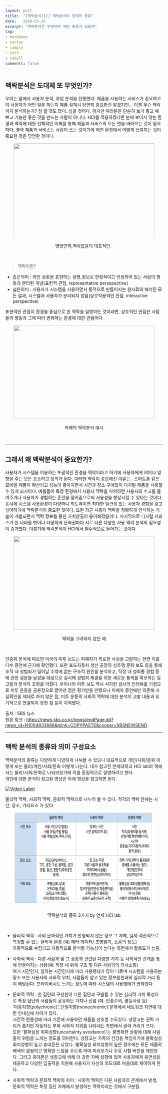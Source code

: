 ```yaml
---
layout: post
title:  "[맥락분석(1)] 맥락분석의 정의와 종류"
date:   2020-03-26
excerpt: "맥락분석은 무엇이며 어떤 종류가 있을까"
tag:
- markdown 
- syntax
- sample
- test
- jekyll
comments: false
---
```


## 맥락분석은 도대체 또 무엇인가?

우리는 앞에서 사용자 분석, 과업 분석을 진행했다. 제품을 사용하는 서비스가 중요하고 이 사용자가 어떤 일을 하는지 제품 설계시 당연히 중요한건 알겠지만...
이젠 무슨 맥락까지 분석하는가? 참 할 것도 많다..싶을 것이다. 하지만 여러분은 단순히 보기 좋고 예쁘고 기능만 좋은 것을 만드는 사람이 아니다.
HCI를 적용하겠다면 눈에 보이지 않는 환경과 맥락에 대한 전체적인 이해를 통해 제품과 서비스의 모든 면을 바라보는 것이 필요하다. 결국 제품과 서비스는 사람이 쓰는 것이기에 어떤 환경에서 어떻게 쓰여지는 것이 중요한 것은 당연한 것이다.  
<p align="center"><img src="http://report.dbpia.co.kr/wp-content/uploads/2017/02/kk2_1.jpg" width="450px" height="300px" ></p><p align="center">병맛만화,맥락없음의 대표적인..</p><br>

> 맥락이란?     
- 좁은의미 : 어떤 상황을 표현하는 설명,정보로 한정적이고 안정되어 있는 사람의 행동과 분리된 개념(표현적 관점, representative persepective)   
- 넓은의미 : 사용자가 시스템을 사용하면서 동적으로 만들어지는 원자료와 해석된 모든 결과, 시스템과 사용자가 분리되지 않음(상호작용적인 관점, interactive  perspective)

표현적인 관점이 환경을 중심으로 한 맥락을 설명하는 것이라면, 상호적인 관점은 사람들의 행동과 그에 따라 변화하는 환경에 대한 관점이다. 

<p align="center"><img src="https://sites.google.com/a/tamaki.ac.nz/dvc-online-courses/_/rsrc/1479329649099/level-2/brief-development/context-analysis/20161117_094910.jpg" width="450px" height="300px" ></p><p align="center">카페의 맥락분석 예시</p><br>


-------------------------

## 그래서 왜 맥락분석이 중요한가?  
사용자가 시스템을 이용하는 포괄적인 환경을 맥락이라고 하기에 사용자에게 의미나 영향을 주는 모든 요소라고 정의가 된다. 이러한 맥락이 중요해진 이유는.. 스마트폰
같은 모바일 제품이 확산되고 성능이 좋아지면서 시간과 장소 구애없이 디지털 제품을 사용할 수 있게 되서이다. 예를들어 특정 환경에서 사용자 맥락을 파악하면 
사용자의 수고를 줄여주거나 사용자가 경험하는 혼란을 덜어줌으로써 사용성을 향상시킬 수 있다는 것이다.    
동시에 시스템 사용환경이 다양하니 되도록이면 최대한 일관성 있는 사용자 경험을 갖고 싶어하기에 맥락분석이 중요한 것이다. 또한 최근 사용자 맥락을 정확하게
인식하는 기술이 개발되면서 맥락 정보를 통한 가치창출이 용이해졌음이다.  마지막으로 디지털 서비스가 한 나라를 벗어나 다양하게 문화권마다 서로 다른 다양한 사용 맥락
분석의 필요성이 증가했다.  이렇기에 맥락분석이 HCI에서 필수적으로 들어가는 것이다. 

<p align="center"><img src="https://img.sbs.co.kr/newimg/news/20180329/201165971_1280.jpg" width="450px" height="300px" ></p><p align="center">맥락을 고려하지 않은 예</p><br>

언중위 분석에 따르면 미국의 미투 보도는 피해자가 폭로한 사실을 고발하는 한편 이를 다수 증언에 근거해 확인했다.
또한 포드자동차 생산 공장의 성추행 문화 보도 등을 통해 조직 내 성범죄가 일어날 수밖에 없는 구조적 원인을 분석하고, 직장 내 성희롱 경험 등에 관한 설문을 남성을 대상으로 실시해 성범죄 해결을 위한 새로운 통계를 확보하는 등 고발과 분석이 조화를 이뤘다.
우리나라 미투 보도 역시 서지현 검사의 인터뷰를 기점으로 미투 운동을 공론장으로 끌어낸 점은 평가받을 만했으나 피해자 증언에만 의존해 사실확인을 제대로 하지 않은 점, 미투 운동의 사회적 맥락에 대한 분석이 고발 내용과 유기적으로 연결되지 못한 점 등이 지적됐다.

출처 : SBS 뉴스          
원본 링크 : https://news.sbs.co.kr/news/endPage.do?news_id=N1004833688&plink=COPYPASTE&cooper=SBSNEWSEND

---------------------------
## 맥락 분석의 종류와 의미 구성요소   

맥락분석의 종류는 다양하게 다양하게 나눠볼 수 있으나 대표적으로 개인/사회/문화 이렇게 또는 물리/개인/사회/문화 이렇게 나눈다.
내가 참고한 연세대학교 HCI lab의 책에서는 물리/사회/문화로 나눠보았기에 이를 중점적으로 설명하려고 한다.  
개인에 대한 분석이 참고된 영상은 아래 영상을 참고하면 된다.

[![Video Label](http://img.youtube.com/vi/FDxaIWo1DM8/0.jpg)](https://youtu.be/FDxaIWo1DM8)



물리적 맥락, 사회적 맥락, 문화적 맥락으로 나누어 볼 수 있다. 각각의 맥락 안에는 시간, 장소, 기타요소 가 있다.  
<p align="center"><img src="https://github.com/Kyuye/kyuye.github.io/blob/master/assets/img/context_analysis.png?raw=true" width="450px" height="300px" ></p><p align="center">맥락분석의 종류 3가지 by 연세 HCI lab</p><br>


- 물리적 맥락 : 사회 문화적인 가치가 반영되지 않은 정보 그 자체, 실제 객관적으로 측정할 수 있는 물리적 환경 (예: 메타 데이터/ 조명밝기, 소음의 정도)         
  자동적으로 수집되고 자동적으로 분석될 가능성이 높다는 측면에서 활용도가 높음.    
  
- 사회적 맥락 : 다른 사람과 및 그 상황과 관련된 다양한 가치 등 사회적인 관계를 통해 만들어지는 상황(예: 직장 내 위계 구조 및 다른 사람과의 의사소통)         
여기 시간인지, 일하는 시간인지에 따라 사용행태가 많이 다르며 시스템을 사용하는 장소 또는 사용자의 사회적 위치, 사람들이 알고 있는 정보원천과의 심리적 거리 등이 해당된다. 프라이버시도 느끼는 정도에 따라 시스템의 사용행태가 변화한다.  

- 문화적 맥락 : 한 집단의 구성원이 다른 집단과 구별될 수 있는 심리적 가치 특성으로 특정 집단의 사람들이 공유하는 가치나 신념 (예: 인종주의, 평등사상 등)                
  '다중지향(polychronic)','단일지향(monochromic)'문화에서 네트워크 지연에 대한 인내심에 차이가 있다.       
  시간적 편중성에 따라 기존에 사용하던 제품을 선호할 수도있다. 냉장고는 권력 거리가 좁지만 자동차는 부와 사회적 지위를 나타내는 측면에서 권력 거리가 크다.       
  또한 '불확실성 회피성향(uncertainty avoidance)'는 불명확한 상황에 대해 사람들이 위협을 느끼는 정도를 의미한다. 냉장고는 가족의 건강을 책임지기에 불확실성   회피성향이 높고 휴대폰은 낮았다. 불확실성 회피성향이 높은 경우에는 모든 제품의 배색이 깔끔하고 명확한 느낌을 주도록 하며 미리보기나 무료 시험 버전을 제안한다.     그리고 휴대폰은 냉장고에 비해 더 강한 지배 성향에 있어 사용자에게 유연성을 제공하고 다양한 입출력을 지원해 사용자가 자신의 의도대로 마음대로 제어하게 한다.     

- 사회적 맥락과 문화적 맥락의 차이 : 사회적 맥락은 다른 사람과의 관계에서 발생, 문화적 맥락은 특정 집단 자체에서 발생하는 맥락이라는 것에서 구분됨.  
